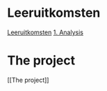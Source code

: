 # Leeruitkomsten
[Leeruitkomsten](Portfolio/S7_portfolio_Harm_van_Genesen_/leeruitkomsten/Leeruitkomsten.md)
[1. Analysis](#analysis-01)
# The project
[[The project]]


